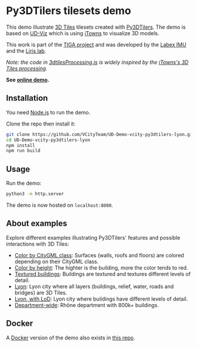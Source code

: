 # Py3DTilers tilesets demo

This demo illustrate [3D Tiles](https://github.com/CesiumGS/3d-tiles) tilesets created with [Py3DTilers](https://github.com/VCityTeam/py3dtilers). The demo is based on [UD-Viz](https://github.com/VCityTeam/UD-Viz) which is using [iTowns](https://github.com/iTowns/itowns/tree/master/src) to visualize 3D models.

This work is part of the [TIGA project](https://imu.universite-lyon.fr/tiga/) and was developed by the [Labex IMU](https://imu.universite-lyon.fr/imu-fr/) and the [Liris lab](https://liris.cnrs.fr/).

_Note: the code in [3dtilesProcessing.js](src/3dtilesProcessing.js) is widely inspired by the [iTowns's 3D Tiles processing](https://github.com/iTowns/itowns/blob/7a9457075067afa1a7aa2dc3cb72999033105ff6/src/Process/3dTilesProcessing.js)._

**See [online demo](https://projet.liris.cnrs.fr/vcity/permalink/demo-py3dtilers.html).**

## Installation

You need [Node.js](https://en.wikipedia.org/wiki/Node.js) to run the demo.

Clone the repo then install it:

```bash
git clone https://github.com/VCityTeam/UD-Demo-vcity-py3dtilers-lyon.git
cd UD-Demo-vcity-py3dtilers-lyon
npm install
npm run build
```

## Usage

Run the demo:

```bash
python3 -m http.server
```

The demo is now hosted on `localhost:8000`.

## About examples

Explore different examples illustrating Py3DTilers' features and possible interactions with 3D Tiles:

- [Color by CityGML class](./doc/citygml_colors.md): Surfaces (walls, roofs and floors) are colored depending on their CityGML class.
- [Color by height](./doc/height_color.md): The highter is the building, more the color tends to red.
- [Textured buildings](./doc/textured.md): Buildings are textured and textures different levels of detail.
- [Lyon](./doc/all_lyon.md): Lyon city where all layers (buildings, relief, water, roads and bridges) are 3D Tiles.
- [Lyon, with LoD](./doc/all_lyon_lods.md): Lyon city where buildings have different levels of detail.
- [Department-wide](./doc/wide.md): Rhône department with 800k+ buildings.

## Docker

A [Docker](https://www.docker.com/) version of the demo also exists in [this repo](https://github.com/VCityTeam/UD-Demo-vcity-py3dtilers-lyon-docker).
